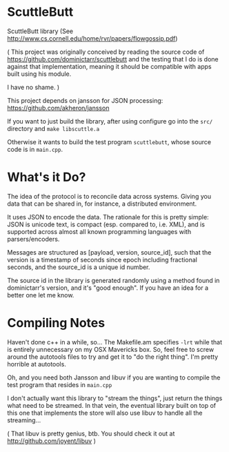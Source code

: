 ScuttleButt
===========

ScuttleButt library (See http://www.cs.cornell.edu/home/rvr/papers/flowgossip.pdf)

( This project was originally conceived by reading the source code of https://github.com/dominictarr/scuttlebutt
  and the testing that I do is done against that implementation, meaning it should be compatible with apps
  built using his module.
  
  I have no shame. )

This project depends on jansson for JSON processing: https://github.com/akheron/jansson


If you want to just build the library, after using configure go into the
`src/` directory and `make libscuttle.a`

Otherwise it wants to build the test program `scuttlebutt`, whose source
code is in `main.cpp`.

What's it Do?
=============
The idea of the protocol is to reconcile data across systems. Giving you data that can be
shared in, for instance, a distributed environment.

It uses JSON to encode the data. The rationale for this is pretty simple: JSON is unicode
text, is compact (esp. compared to, i.e. XML), and is supported across almost all known
programming languages with parsers/encoders.

Messages are structured as [payload, version, source_id], such that the version is a timestamp
of seconds since epoch including fractional seconds, and the source_id is a unique id number.

The source id in the library is generated randomly using a method found in dominictarr's
version, and it's "good enough". If you have an idea for a better one let me know.


Compiling Notes
===============
Haven't done c++ in a while, so...  The Makefile.am specifies `-lrt` while that is
entirely unnecessary on my OSX Mavericks box. So, feel free to screw around the autotools
files to try and get it to "do the right thing".  I'm pretty horrible at autotools.

Oh, and you need both Jansson and libuv if you are wanting to compile the test program
that resides in `main.cpp`

I don't actually want this library to "stream the things", just return the things what
need to be streamed. In that vein, the eventual library built on top of this one that
implements the store will also use libuv to handle all the streaming...

( That libuv is pretty genius, btb. You should check it out at http://github.com/joyent/libuv )

